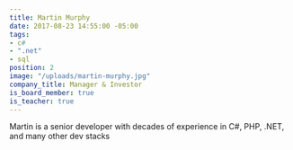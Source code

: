 ```yaml
---
title: Martin Murphy
date: 2017-08-23 14:55:00 -05:00
tags:
- c#
- ".net"
- sql
position: 2
image: "/uploads/martin-murphy.jpg"
company_title: Manager & Investor
is_board_member: true
is_teacher: true
---
```


Martin is a senior developer with decades of experience in C#, PHP, .NET, and many other dev stacks